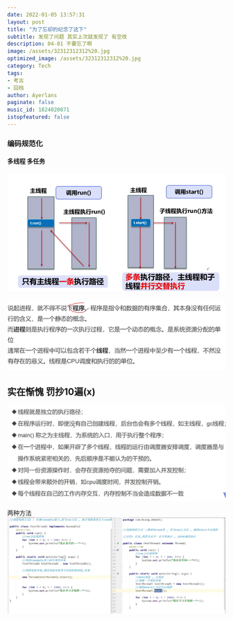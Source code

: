```yaml
---
date: 2022-01-05 13:57:31
layout: post
title: "为了忘却的纪念了这下"
subtitle: 发现了问题 其实上次就发现了 有空改
description: 04-01 不要忘了啊
image: /assets/32312312312%20.jpg
optimized_image: /assets/32312312312%20.jpg
category: Tech
tags:
- 考古
- 回档
author: Ayerlans
paginate: false
music_id: 1824020871
istopfeatured: false
---
```

### 编码规范化
#### 多线程 多任务

![](/assets/markdown-img-paste-20220106105516121.png)




![](/assets/markdown-img-paste-20220106105621247.png)


## 实在惭愧 罚抄10遍(x)


![](/assets/markdown-img-paste-20220106162242650.png)

两种方法
![](/assets/markdown-img-paste-20220106173759652.png)
